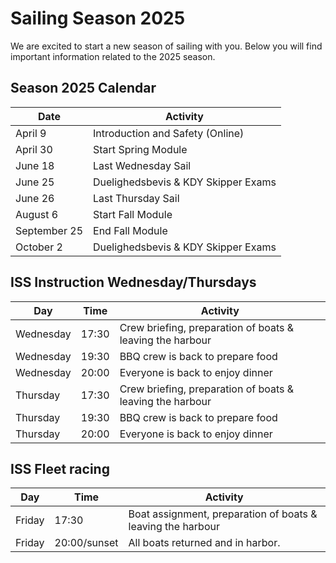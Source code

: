 # Sailing Season 2025

We are excited to start a new season of sailing with you. Below you will find
important information related to the 2025 season.

## Season 2025 Calendar

| Date         | Activity                            |
| ------------ | ----------------------------------- |
| April 9      | Introduction and Safety (Online)    |
| April 30     | Start Spring Module                 |
| June 18      | Last Wednesday Sail                 |
| June 25      | Duelighedsbevis & KDY Skipper Exams |
| June 26      | Last Thursday Sail                  |
| August 6     | Start Fall Module                   |
| September 25 | End Fall Module                     |
| October 2    | Duelighedsbevis & KDY Skipper Exams |

## ISS Instruction Wednesday/Thursdays

| Day       | Time  | Activity |
| --------- | ----- | --------------------------------------------------------- |
| Wednesday | 17:30 | Crew briefing, preparation of boats & leaving the harbour |
| Wednesday | 19:30 | BBQ crew is back to prepare food                          |
| Wednesday | 20:00 | Everyone is back to enjoy dinner                          |
| Thursday  | 17:30 | Crew briefing, preparation of boats & leaving the harbour |
| Thursday  | 19:30 | BBQ crew is back to prepare food                          |
| Thursday  | 20:00 | Everyone is back to enjoy dinner                          |

## ISS Fleet racing

| Day      | Time         | Activity                                                    |
| -------- | ------------ | ----------------------------------------------------------- |
| Friday   | 17:30        | Boat assignment, preparation of boats & leaving the harbour |
| Friday   | 20:00/sunset | All boats returned and in harbor.                           |
